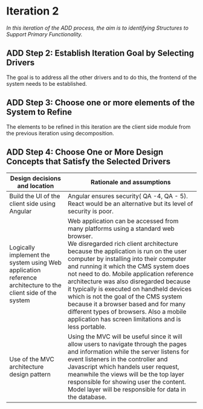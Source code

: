 # Iteration 2

*In this iteration of the ADD process, the aim is to identifying Structures to Support Primary Functionality.*

## ADD Step 2: Establish Iteration Goal by Selecting Drivers

The goal is to address all the other drivers and to do this, the frontend of the system needs to be established.

## ADD Step 3: Choose one or more elements of the System to Refine
The elements to be refined in this iteration are the client side module from the previous iteration using decomposition. 
## ADD Step 4: Choose One or More Design Concepts that Satisfy the Selected Drivers
| Design decisions and location | Rationale and assumptions |
|-------------------------------|------------------------|
| Build the UI of the client side using Angular | Angular ensures security( QA -4, QA - 5). React would be an alternative but its level of security is poor.  |
| Logically implement the system using Web application reference architecture to the client side of the system | Web application can be accessed from many platforms using a standard web browser. <br>We disregarded rich client architecture because the application is run on the user computer by installing into their computer and running it which the CMS system does not need to do. Mobile application reference architecture was also disregarded because it typically is executed on handheld devices which is not the goal of the CMS system because it a browser based and for many different types of browsers. Also a mobile application has screen limitations and is less portable. |
| Use of the MVC architecture design pattern | Using the MVC will be useful since it will allow users to navigate through the pages and information while the server listens for event listeners in the controller and Javascript which handels user request, meanwhile the views will be the top layer responsible for showing user the content. Model layer will be responsible for data in the database.|